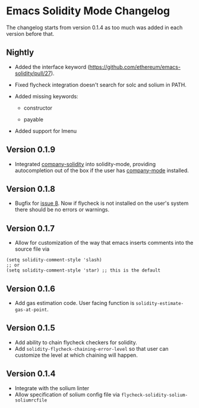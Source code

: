 # Emacs Solidity Mode Changelog

The changelog starts from version 0.1.4 as too much was added in each version before that.

## Nightly

- Added the interface keyword (https://github.com/ethereum/emacs-solidity/pull/27).

- Fixed flycheck integration doesn't search for solc and solium in PATH.

- Added missing keywords:

  - constructor

  - payable

- Added support for Imenu

## Version 0.1.9

- Integrated [company-solidity](https://github.com/ssmolkin1/company-solidity) into solidity-mode, providing autocompletion out of the box if the user has [company-mode](http://company-mode.github.io) installed.

## Version 0.1.8

- Bugfix for [issue 8](https://github.com/ethereum/emacs-solidity/issues/8). Now if flycheck is not installed
on the user's system there should be no errors or warnings.

## Version 0.1.7

- Allow for customization of the way that emacs inserts comments into the source file via

```emacs-lisp
(setq solidity-comment-style 'slash)
;; or
(setq solidity-comment-style 'star) ;; this is the default
```

## Version 0.1.6

- Add gas estimation code. User facing function is `solidity-estimate-gas-at-point`.

## Version 0.1.5

- Add ability to chain flycheck checkers for solidity.
- Add `solidity-flycheck-chaining-error-level` so that user can customize
  the level at which chaining will happen.

## Version 0.1.4

- Integrate with the solium linter
- Allow specification of solium config file via `flycheck-solidity-solium-soliumrcfile`

